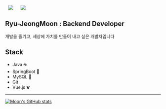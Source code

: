 <div>
    <img src="https://hits.seeyoufarm.com/api/count/incr/badge.svg?url=https%3A%2F%2Fgithub.com%2FRyu-JeongMoon" 
    style="height : auto; margin-left : 10px; margin-right : 10px;" />
    <a href="https://ryumodrn.tistory.com">
    <img 
        src="http://img.shields.io/badge/-Tech%20Blog-655ced?style=flat&logo=github&link=https://ryumodrn.tistory.com"
        style="height : auto; margin-left : 10px; margin-right : 10px;"/>
    </a>
</div>

## Ryu-JeongMoon : Backend Developer
개발을 즐기고, 세상에 가치를 만들어 내고 싶은 개발자입니다

## Stack
- Java ☕️
- SpringBoot 🌱
- MySQL 🐬
- Git
- Vue.js 𝗩

<hr>


[![Moon's GitHub stats](https://github-readme-stats.vercel.app/api?username=Ryu-JeongMoon&count_private=true&show_icons=true&theme=onedark)](https://github.com/anuraghazra/github-readme-stats)
